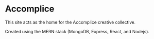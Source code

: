 # Accomplice

This site acts as the home for the Accomplice creative collective.

Created using the MERN stack (MongoDB, Express, React, and Nodejs).